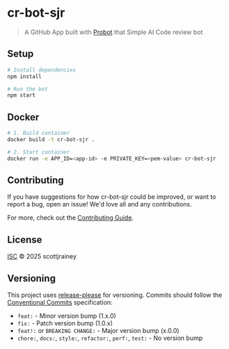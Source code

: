 # cr-bot-sjr

> A GitHub App built with [Probot](https://github.com/probot/probot) that Simple AI Code review bot

## Setup

```sh
# Install dependencies
npm install

# Run the bot
npm start
```

## Docker

```sh
# 1. Build container
docker build -t cr-bot-sjr .

# 2. Start container
docker run -e APP_ID=<app-id> -e PRIVATE_KEY=<pem-value> cr-bot-sjr
```

## Contributing

If you have suggestions for how cr-bot-sjr could be improved, or want to report a bug, open an issue! We'd love all and any contributions.

For more, check out the [Contributing Guide](CONTRIBUTING.md).

## License

[ISC](LICENSE) © 2025 scottjrainey

## Versioning

This project uses [release-please](https://github.com/googleapis/release-please) for versioning. Commits should follow the [Conventional Commits](https://www.conventionalcommits.org/) specification:

- `feat:` - Minor version bump (1.x.0)
- `fix:` - Patch version bump (1.0.x)
- `feat!:` or `BREAKING CHANGE:` - Major version bump (x.0.0)
- `chore:`, `docs:`, `style:`, `refactor:`, `perf:`, `test:` - No version bump
